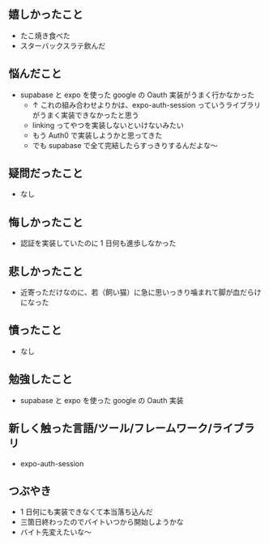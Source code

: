 ## 嬉しかったこと

- たこ焼き食べた
- スターバックスラテ飲んだ

## 悩んだこと

- supabase と expo を使った google の Oauth 実装がうまく行かなかった
  - ↑ これの組み合わせよりかは、expo-auth-session っていうライブラリがうまく実装できなかったと思う
  - linking ってやつを実装しないといけないみたい
  - もう Auth0 で実装しようかと思ってきた
  - でも supabase で全て完結したらすっきりするんだよな〜

## 疑問だったこと

- なし

## 悔しかったこと

- 認証を実装していたのに 1 日何も進歩しなかった

## 悲しかったこと

- 近寄っただけなのに、若（飼い猫）に急に思いっきり噛まれて脚が血だらけになった

## 憤ったこと

- なし

## 勉強したこと

- supabase と expo を使った google の Oauth 実装

## 新しく触った言語/ツール/フレームワーク/ライブラリ

- expo-auth-session

## つぶやき

- 1 日何にも実装できなくて本当落ち込んだ
- 三箇日終わったのでバイトいつから開始しようかな
- バイト先変えたいな〜
